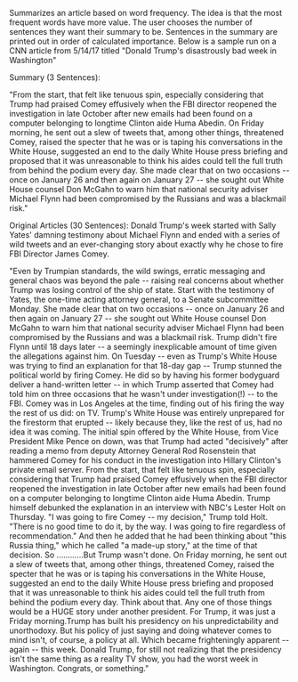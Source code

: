 Summarizes an article based on word frequency. The idea is that the most frequent words have more value.
The user chooses the number of sentences they want their summary to be. Sentences in the summary are printed out 
in order of calculated importance. Below is a sample run on a CNN article from 5/14/17 titled 
"Donald Trump's disastrously bad week in Washington"

Summary (3 Sentences):

"From the start, that felt like tenuous spin, especially considering that Trump had praised Comey 
effusively when the FBI director reopened the investigation in late October after new emails had been
found on a computer belonging to longtime Clinton aide Huma Abedin. On Friday morning, he sent out a slew
of tweets that, among other things, threatened Comey, raised the specter that he was or is taping his 
conversations in the White House, suggested an end to the daily White House press briefing and proposed
that it was unreasonable to think his aides could tell the full truth from behind the podium every day.
She made clear that on two occasions -- once on January 26 and then again on January 27 -- she sought out 
White House counsel Don McGahn to warn him that national security adviser Michael Flynn had been compromised 
by the Russians and was a blackmail risk."

Original Articles (30 Sentences):
Donald Trump's week started with Sally Yates' damning testimony about Michael Flynn and ended with a series of
wild tweets and an ever-changing story about exactly why he chose to fire FBI Director James Comey.

"Even by Trumpian standards, the wild swings, erratic messaging and general chaos was beyond the pale -- raising 
real concerns about whether Trump was losing control of the ship of state. Start with the testimony of Yates, 
the one-time acting attorney general, to a Senate subcommittee Monday. She made clear that on two occasions -- 
once on January 26 and then again on January 27 -- she sought out White House counsel Don McGahn to warn him that 
national security adviser Michael Flynn had been compromised by the Russians and was a blackmail risk. Trump didn't 
fire Flynn until 18 days later -- a seemingly inexplicable amount of time given the allegations against him. On Tuesday
-- even as Trump's White House was trying to find an explanation for that 18-day gap -- Trump stunned the political world
by firing Comey. He did so by having his former bodyguard deliver a hand-written letter -- in which Trump asserted that 
Comey had told him on three occasions that he wasn't under investigation(!) -- to the FBI. Comey was in Los Angeles at the 
time, finding out of his firing the way the rest of us did: on TV. Trump's White House was entirely unprepared for the 
firestorm that erupted -- likely because they, like the rest of us, had no idea it was coming. The initial spin offered by
the White House, from Vice President Mike Pence on down, was that Trump had acted "decisively" after reading a memo from 
deputy Attorney General Rod Rosenstein that hammered Comey for his conduct in the investigation into Hillary Clinton's private
email server. From the start, that felt like tenuous spin, especially considering that Trump had praised Comey effusively when
the FBI director reopened the investigation in late October after new emails had been found on a computer belonging to longtime
Clinton aide Huma Abedin. Trump himself debunked the explanation in an interview with NBC's Lester Holt on Thursday. 
"I was going to fire Comey -- my decision," Trump told Holt. "There is no good time to do it, by the way. I was going to fire 
regardless of recommendation." And then he added that he had been thinking about "this Russia thing," which he called 
"a made-up story," at the time of that decision. So ............But Trump wasn't done. On Friday morning, he sent out a slew of
tweets that, among other things, threatened Comey, raised the specter that he was or is taping his conversations in the White 
House, suggested an end to the daily White House press briefing and proposed that it was unreasonable to think his aides could
tell the full truth from behind the podium every day. Think about that. Any one of those things would be a HUGE story under 
another president. For Trump, it was just a Friday morning.Trump has built his presidency on his unpredictability and 
unorthodoxy. But his policy of just saying and doing whatever comes to mind isn't, of course, a policy at all. Which became
frighteningly apparent -- again -- this week. Donald Trump, for still not realizing that the presidency isn't the same thing 
as a reality TV show, you had the worst week in Washington. Congrats, or something."


